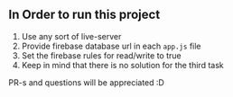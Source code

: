 ## In Order to run this project

1.  Use any sort of live-server
2.  Provide firebase database url in each `app.js` file
3.  Set the firebase rules for read/write to true
4.  Keep in mind that there is no solution for the third task

PR-s and questions will be appreciated :D
